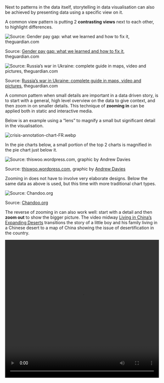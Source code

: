 Next to patterns in the data itself, storytelling in data visualisation can also be achieved by presenting data using a specific view on it.

A common view pattern is putting 2 **contrasting views** next to each other, to highlight differences.

![Source: [Gender pay gap: what we learned and how to fix it](https://www.theguardian.com/news/ng-interactive/2018/apr/05/women-are-paid-less-than-men-heres-how-to-fix-it), theguardian.com](Patterns%20for%20data%20driven%20stories%2034fe0220a7d64297ae6ccf534303e18f/paygap-guardian.png)

Source: [Gender pay gap: what we learned and how to fix it](https://www.theguardian.com/news/ng-interactive/2018/apr/05/women-are-paid-less-than-men-heres-how-to-fix-it), theguardian.com

![Source: [Russia’s war in Ukraine: complete guide in maps, video and pictures](https://www.theguardian.com/world/2022/mar/07/russia-war-ukraine-complete-guide-maps-video-and-pictures), theguardian.com](Patterns%20for%20data%20driven%20stories%2034fe0220a7d64297ae6ccf534303e18f/weapons-gap-guardian.png)

Source: [Russia’s war in Ukraine: complete guide in maps, video and pictures](https://www.theguardian.com/world/2022/mar/07/russia-war-ukraine-complete-guide-maps-video-and-pictures), theguardian.com

A common pattern when small details are important in a data driven story, is to start with a general, high level overview on the data to give context, and then zoom in on smaller details. This technique of **zooming in** can be applied both in static and interactive media.

Below is an example using a “lens” to magnify a small but significant detail in the visualisation.

![crisis-annotation-chart-FR.webp](Patterns%20for%20data%20driven%20stories%2034fe0220a7d64297ae6ccf534303e18f/crisis-annotation-chart-FR.webp)

In the pie charts below, a small portion of the top 2 charts is magnified in the pie chart just below it.

![Source: [thiswoo.wordpress.com](https://thiswoo.wordpress.com/2008/10/21/i-give-you-statistical-pie-charts/), graphic by [Andrew Davies](https://www.andrewdavies.com.au/)](Patterns%20for%20data%20driven%20stories%2034fe0220a7d64297ae6ccf534303e18f/water-stats-pie21.jpg)

Source: [thiswoo.wordpress.com](https://thiswoo.wordpress.com/2008/10/21/i-give-you-statistical-pie-charts/), graphic by [Andrew Davies](https://www.andrewdavies.com.au/)

Zooming in does not have to involve very elaborate designs. Below the same data as above is used, but this time with more traditional chart types.

![Source: [Chandoo.org](https://chandoo.org/wp/pie-of-pie-of-pie-chart/)](Patterns%20for%20data%20driven%20stories%2034fe0220a7d64297ae6ccf534303e18f/data-as-bar-of-bar-bar-chart.png)

Source: [Chandoo.org](https://chandoo.org/wp/pie-of-pie-of-pie-chart/)

The reverse of zooming in can also work well: start with a detail and then **zoom out** to show the bigger picture. The video midway [Living in China’s Expanding Deserts](https://www.nytimes.com/interactive/2016/10/24/world/asia/living-in-chinas-expanding-deserts.html) transitions the story of a little boy and his family living in a Chinese desert to a map of China showing the issue of desertification in the country.

<video src="https://int.nyt.com/data/videotape/finished/2016/09/13/china-desertification/zoomer-1254.mp4" width="100%" height="450px" controls />

The same dataset can be visualised in many different ways. And sometimes a data driven story can benefit from having multiple views on the same data, to **switch the context** and to have a look at the data from a different angle. A map can show geographical patterns in data, but a different representation of the entities on the map can show other patterns, like ranges and distributions. In online media, a context switch can be animated so that it is more obvious that data in the 2 different visualisations is actually the same.

<video src="Patterns%20for%20data%20driven%20stories%2034fe0220a7d64297ae6ccf534303e18f/animation-798x.mov" width="100%" height="450px" controls />

A map transitions into a dot plot. Source: [Why Budapest, Warsaw, and Lithuania split themselves in two](https://pudding.cool/2019/04/eu-regions/), pudding.cool

A last specific view pattern are **small multiples**. When a multi-series visualisation contains many series (like a line chart with many lines) and the series are of equal importance, the visualisation can become crowded quickly. Small multiples help to overcome this problem by showing repeated mini versions of the chart for each series, which can then be arranged next to or above and below each other. Applying a logical ordering to the small multiples helps to compare them, and helps to quickly find a small multiple of interest.

![Source: [Beyond hunger: ensuring food security for all,](https://datatopics.worldbank.org/sdgatlas/goal-2-zero-hunger/) Sustainable Development Goals Atlas 2020, World Bank](Patterns%20for%20data%20driven%20stories%2034fe0220a7d64297ae6ccf534303e18f/small-multiples.png)

Source: [Beyond hunger: ensuring food security for all,](https://datatopics.worldbank.org/sdgatlas/goal-2-zero-hunger/) Sustainable Development Goals Atlas 2020, World Bank

![Source: [Over-friendly, or sexual harassment? It depends partly on whom you ask](https://www.economist.com/graphic-detail/2017/11/17/over-friendly-or-sexual-harassment-it-depends-partly-on-whom-you-ask),  Economist.com](Patterns%20for%20data%20driven%20stories%2034fe0220a7d64297ae6ccf534303e18f/economist-small-multiples.png)

Source: [Over-friendly, or sexual harassment? It depends partly on whom you ask](https://www.economist.com/graphic-detail/2017/11/17/over-friendly-or-sexual-harassment-it-depends-partly-on-whom-you-ask),  Economist.com

A view pattern specifically designed to grab attention is to **break existing conventions in data visualisation**. This make people look twice and it generate curiosity. But because breaking conventions comes at a cost (in legibility and efficiency in communicating data) this technique might lead to confusion.

A classic example of this is Iraq’s bloody toll by Simon Scarr. It breaks the convention of the y axis running from bottom to top, in order to mimic blood dripping down the chart.

![Source: [simonscarr.com](http://www.simonscarr.com/iraqs-bloody-toll), for South China Morning Post](Patterns%20for%20data%20driven%20stories%2034fe0220a7d64297ae6ccf534303e18f/iraqs-bloody-toll.png)

Source: [simonscarr.com](http://www.simonscarr.com/iraqs-bloody-toll), for South China Morning Post

Letting the x axis spiral instead of letting it run straight, is a very clear example of breaking a convention. This spiral chart showing new covid-19 cases in the US sparked a lively debate over its design (people arguing against the spiral chart forgot or didn’t know that it accompanied an opinion article, and was not designed as a visualisation to read exact values from).

![Source: [Here’s When We Expect Omicron to Peak](https://www.nytimes.com/2022/01/06/opinion/omicron-covid-us.html), nytimes.com](Patterns%20for%20data%20driven%20stories%2034fe0220a7d64297ae6ccf534303e18f/spiral-chart.png)

Source: [Here’s When We Expect Omicron to Peak](https://www.nytimes.com/2022/01/06/opinion/omicron-covid-us.html), nytimes.com

An illustration of how strong conventions are and how strange things can look when they are not respected, is this rotated map of the Mediterannean. We are so used to seeing maps with the North up that this North-to-the-right map feels strange. Suddenly Europe seems much closer to Africa than we think it is.

![Source: [Sabine Réthoré](http://www.sabine-rethore.net/engl/artistic%20maps/mediterraneanwit.html), [Free Art License](https://en.wikipedia.org/wiki/Free_Art_License)](Patterns%20for%20data%20driven%20stories%2034fe0220a7d64297ae6ccf534303e18f/mediterranean-rotated.jpg)

Source: [Sabine Réthoré](http://www.sabine-rethore.net/engl/artistic%20maps/mediterraneanwit.html), [Free Art License](https://en.wikipedia.org/wiki/Free_Art_License)